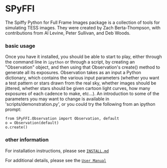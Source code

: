 SPyFFI
======

The Spiffy Python for Full Frame Images package is a collection of tools for simulating TESS images. They were created by Zach Berta-Thompson, with contributions from Al Levine, Peter Sullivan, and Deb Woods.

### basic usage

Once you have it installed, you should be able to start to play, either through the command line in `ipython` or through a script, by creating an "Observation" object, and then using that Observation's create() method to generate all its exposures. Observation takes as an input a Python dictionary, which contains the various input parameters (whether you want a test pattern or stars drawn from the real sky, whether images should be jittered, whether stars should be given cartoon light curves, how many exposures of each cadence to make, etc...). An introduction to some of the parameters you may want to change is available in 'scripts/demonstration.py', or you could try the following from an ipython prompt:

    from SPyFFI.Observation import Observation, default
    o = Observation(default)
    o.create()

### other information

For installation instructions, please see
[`INSTALL.md`](https://github.com/TESScience/SPyFFI/blob/master/INSTALL.md)

For additional details, please see the 
[`User Manual`](https://docs.google.com/document/d/1EYwhLq8iRSLVoeTKls7dGEf4LrJ14vA-9UyhfDGhnVA/edit?usp=sharing)